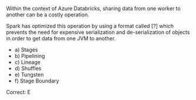 Within the context of Azure Databricks, sharing data from one worker to another can be a costly operation.

Spark has optimized this operation by using a format called [?] which prevents the need for expensive serialization and de-serialization of objects in order to get data from one JVM to another.

- a) Stages
- b) Pipelining
- c) Lineage
- d) Shuffles
- e) Tungsten
- f) Stage Boundary

Correct: E